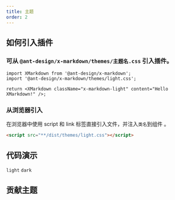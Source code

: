 ```yaml
---
title: 主题
order: 2
---
```


## 如何引入插件

### 可从 `@ant-design/x-markdown/themes/主题名.css` 引入插件。

```tsx
import XMarkdown from '@ant-design/x-markdown';
import '@ant-design/x-markdown/themes/light.css';

return <XMarkdown className="x-markdown-light" content="Hello XMarkdown!" />;
```

### 从浏览器引入

在浏览器中使用 script 和 link 标签直接引入文件，并注入`类名`到组件 。

```html
<script src="**/dist/themes/light.css"></script>
```

## 代码演示

<!-- prettier-ignore -->
<code src="./demo/themes/light.tsx">light</code>
<code src="./demo/themes/dark.tsx">dark</code>

## 贡献主题
